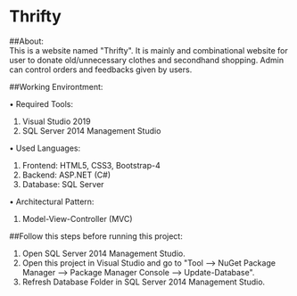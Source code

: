 # Thrifty

##About:  
This is a website named "Thrifty". It is mainly and combinational website for user to donate old/unnecessary clothes and secondhand shopping. Admin can control orders and feedbacks given by users.
  
##Working Environtment:
  
 • Required Tools:
1. Visual Studio 2019
2. SQL Server 2014 Management Studio
  
 • Used Languages: 
1. Frontend: HTML5, CSS3, Bootstrap-4
2. Backend: ASP.NET (C#) 
3. Database: SQL Server
   
 • Architectural Pattern:
1. Model-View-Controller (MVC)  
  
##Follow this steps before running this project:
1. Open SQL Server 2014 Management Studio.  
2. Open this project in Visual Studio and go to "Tool --> NuGet Package Manager --> Package Manager Console --> Update-Database".  
3. Refresh Database Folder in SQL Server 2014 Management Studio.  
